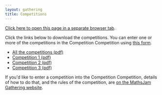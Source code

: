 ```yaml
---
layout: gathering
title: Competitions
---
```


<a href="https://www.mathsjam.com/gathering/uk/competitions" target="_blank">Click here to open this page in a separate browser tab</a>.

Click the links below to download the competitions. You can enter one or more of the competitions in the Competition Competition using <a href="https://docs.google.com/forms/d/e/1FAIpQLScGVAHEui605UYHy4CJaVPtJxuaR_dVOKgguCS3TXDdg4mT1w/viewform?usp=sf_link">this form</a>.

<ul>
<li><a href="https://drive.google.com/file/d/1F8d32M3PSEUh-3I9a5iJLpskRJfQmcOz/view?usp=sharing">All the competitions (pdf)</a></li>
<li><a href="https://drive.google.com/file/d/1PYbYkSeX8RyWsnf9VaPKfvXhS3Yyfhfd/view?usp=sharing">Competition 1 (pdf)</a></li>
<li><a href="https://drive.google.com/file/d/1NzpMWGFOosV08JvvtKa2EFE9UFtywhAt/view?usp=sharing">Competition 2 (pdf)</a></li>
<li><a href="https://drive.google.com/file/d/138Oe6D87x029Q3uNpuEgWQIYYa5A277S/view?usp=sharing">Competition 3 (pdf)</a></li>
</ul>

If you'd like to enter a competition into the Competition Competition, details of how to do that, and the rules of the competition, are <a href="https://www.solipsys.co.uk/cgi-bin/MJ_Wiki.py?CompetitionCompetition" target="_blank">on the MathsJam Gathering website</a>.
